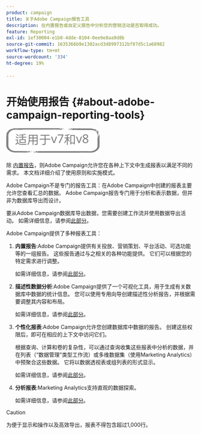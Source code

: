 ```yaml
---
product: campaign
title: 关于Adobe Campaign报告工具
description: 在内置报告或自定义报告中分析您的营销活动是否取得成功。
feature: Reporting
exl-id: 1ef30004-e1b0-4dde-8104-0ee9e8aa9d8b
source-git-commit: 1635366b9e1302acd3d8997312bf07d5c1a68982
workflow-type: tm+mt
source-wordcount: '334'
ht-degree: 19%

---
```


# 开始使用报告 {#about-adobe-campaign-reporting-tools}

![](../../assets/common.svg)

除 [内置报告](../../reporting/using/about-campaign-built-in-reports.md)，则Adobe Campaign允许您在各种上下文中生成报表以满足不同的需求。 本文档详细介绍了使用原则和实施模式。

Adobe Campaign不是专门的报告工具：在Adobe Campaign中创建的报表主要允许您查看汇总的数据。 Adobe Campaign报告专门用于分析和表示数据，但并非为数据库导出而设计。

要从Adobe Campaign数据库导出数据，您需要创建工作流并使用数据导出活动。 如需详细信息，请参阅[此部分](../../workflow/using/about-action-activities.md)。

Adobe Campaign提供了多种报表工具：

1. **内置报告**:Adobe Campaign提供有关投放、营销策划、平台活动、可选功能等的一组报告。 这些报告通过与之相关的各种功能提供。 它们可以根据您的特定需求进行调整。

   如需详细信息，请参阅[此部分](../../reporting/using/about-campaign-built-in-reports.md)。

1. **描述性数据分析**:Adobe Campaign提供了一个可视化工具，用于生成有关数据库中数据的统计信息。 您可以使用专用向导创建描述性分析报告，并根据需要调整其内容和布局。

   如需详细信息，请参阅[此部分](../../reporting/using/about-descriptive-analysis.md)。

1. **个性化报表**:Adobe Campaign允许您创建数据库中数据的报告。 创建这些权限后，即可在相应的上下文中访问它们。

   根据查询、计算和卷的复杂性，可以通过查询收集这些报表中分析的数据，并在列表（“数据管理”类型工作流）或多维数据集（使用Marketing Analytics）中预聚合这些数据。 它将以数据透视表或组列表的形式显示。

   如需详细信息，请参阅[此部分](../../reporting/using/about-reports-creation-in-campaign.md)。

1. **分析报表**:Marketing Analytics支持直观的数据探索。

   如需详细信息，请参阅[此部分](../../reporting/using/ac-cubes.md)。

>[!CAUTION]
>
>为便于显示和操作以及高效导出，报表不得包含超过1,000行。
